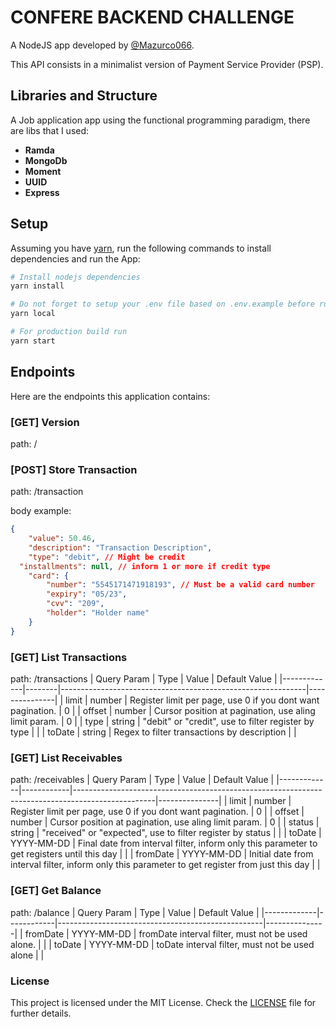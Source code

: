 # CONFERE BACKEND CHALLENGE

A NodeJS app developed by [@Mazurco066](https://github.com/Mazurco066).

This API consists in a minimalist version of Payment Service Provider (PSP).

## Libraries and Structure

A Job application app using the functional programming paradigm, there are libs that I used:

* **Ramda**
* **MongoDb**
* **Moment**
* **UUID**
* **Express**

## Setup

Assuming you have [yarn](https://yarnpkg.com/), run the following commands to install dependencies and run the App:

```sh
# Install nodejs dependencies
yarn install

# Do not forget to setup your .env file based on .env.example before running the command below
yarn local

# For production build run
yarn start
```

## Endpoints

Here are the endpoints this application contains:

### [GET] Version
path: /

### [POST] Store Transaction
path: /transaction

body example:

```json
{
	"value": 50.46,
	"description": "Transaction Description",
	"type": "debit", // Might be credit
  "installments": null, // inform 1 or more if credit type
	"card": {
		"number": "5545171471918193", // Must be a valid card number
		"expiry": "05/23",
		"cvv": "209",
		"holder": "Holder name"
	}
}
```

### [GET] List Transactions
path: /transactions
| Query Param | Type   | Value                                                       | Default Value |
|-------------|--------|-------------------------------------------------------------|---------------|
| limit       | number | Register limit per page, use 0 if you dont want pagination. | 0             |
| offset      | number | Cursor position at pagination, use aling limit param.       | 0             |
| type        | string | "debit" or "credit", use to filter register by type         |               |
| toDate      | string | Regex to filter transactions by description                 |               |

### [GET] List Receivables
path: /receivables
| Query Param | Type       | Value                                                                                            | Default Value |
|-------------|------------|--------------------------------------------------------------------------------------------------|---------------|
| limit       | number     | Register limit per page, use 0 if you dont want pagination.                                      | 0             |
| offset      | number     | Cursor position at pagination, use aling limit param.                                            | 0             |
| status      | string     | "received" or "expected", use to filter register by status                                       |               |
| toDate      | YYYY-MM-DD | Final date from interval filter, inform only this parameter to get registers until this day      |               |
| fromDate    | YYYY-MM-DD | Initial date from interval filter, inform only this parameter to get register from just this day |               |

### [GET] Get Balance
path: /balance
| Query Param | Type       | Value                                             | Default Value |
|-------------|------------|---------------------------------------------------|---------------|
| fromDate    | YYYY-MM-DD | fromDate interval filter, must not be used alone. |               |
| toDate      | YYYY-MM-DD | toDate interval filter, must not be used alone    |               |

### License

This project is licensed under the MIT License. Check the [LICENSE](LICENSE) file for further details.
